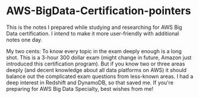 # AWS-BigData-Certification-pointers
This is the notes I prepared while studying and researching for AWS Big Data certification. I intend to make it more user-friendly with additional notes one day.

My two cents: To know every topic in the exam deeply enough is a long shot. This is a 3-hour 300 dollar exam (might change in future, Amazon just introduced this certification program). But if you know two or three areas deeply (and decent knowledge about all data platforms on AWS) it should balance out the complicated exam questions from less-known areas. I had a deep interest in Redshift and DynamoDB, so that saved me. If you're preparing for AWS Big Data Specialty, best wishes from me!

